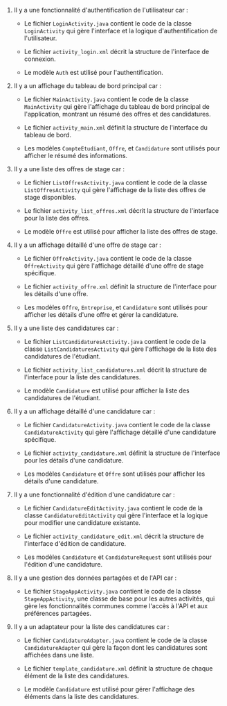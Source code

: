 1. Il y a une fonctionnalité d'authentification de l'utilisateur car :
    
    - Le fichier `LoginActivity.java` contient le code de la classe `LoginActivity` qui gère l'interface et la logique d'authentification de l'utilisateur.
        
    - Le fichier `activity_login.xml` décrit la structure de l'interface de connexion.
        
    - Le modèle `Auth` est utilisé pour l'authentification.
        
2. Il y a un affichage du tableau de bord principal car :
    
    - Le fichier `MainActivity.java` contient le code de la classe `MainActivity` qui gère l'affichage du tableau de bord principal de l'application, montrant un résumé des offres et des candidatures.
        
    - Le fichier `activity_main.xml` définit la structure de l'interface du tableau de bord.
        
    - Les modèles `CompteEtudiant`, `Offre`, et `Candidature` sont utilisés pour afficher le résumé des informations.
        
3. Il y a une liste des offres de stage car :
    
    - Le fichier `ListOffresActivity.java` contient le code de la classe `ListOffresActivity` qui gère l'affichage de la liste des offres de stage disponibles.
        
    - Le fichier `activity_list_offres.xml` décrit la structure de l'interface pour la liste des offres.
        
    - Le modèle `Offre` est utilisé pour afficher la liste des offres de stage.
        
4. Il y a un affichage détaillé d'une offre de stage car :
    
    - Le fichier `OffreActivity.java` contient le code de la classe `OffreActivity` qui gère l'affichage détaillé d'une offre de stage spécifique.
        
    - Le fichier `activity_offre.xml` définit la structure de l'interface pour les détails d'une offre.
        
    - Les modèles `Offre`, `Entreprise`, et `Candidature` sont utilisés pour afficher les détails d'une offre et gérer la candidature.
        
5. Il y a une liste des candidatures car :
    
    - Le fichier `ListCandidaturesActivity.java` contient le code de la classe `ListCandidaturesActivity` qui gère l'affichage de la liste des candidatures de l'étudiant.
        
    - Le fichier `activity_list_candidatures.xml` décrit la structure de l'interface pour la liste des candidatures.
        
    - Le modèle `Candidature` est utilisé pour afficher la liste des candidatures de l'étudiant.
        
6. Il y a un affichage détaillé d'une candidature car :
    
    - Le fichier `CandidatureActivity.java` contient le code de la classe `CandidatureActivity` qui gère l'affichage détaillé d'une candidature spécifique.
        
    - Le fichier `activity_candidature.xml` définit la structure de l'interface pour les détails d'une candidature.
        
    - Les modèles `Candidature` et `Offre` sont utilisés pour afficher les détails d'une candidature.
        
7. Il y a une fonctionnalité d'édition d'une candidature car :
    
    - Le fichier `CandidatureEditActivity.java` contient le code de la classe `CandidatureEditActivity` qui gère l'interface et la logique pour modifier une candidature existante.
        
    - Le fichier `activity_candidature_edit.xml` décrit la structure de l'interface d'édition de candidature.
        
    - Les modèles `Candidature` et `CandidatureRequest` sont utilisés pour l'édition d'une candidature.
        
8. Il y a une gestion des données partagées et de l'API car :
    
    - Le fichier `StageAppActivity.java` contient le code de la classe `StageAppActivity`, une classe de base pour les autres activités, qui gère les fonctionnalités communes comme l'accès à l'API et aux préférences partagées.
        
9. Il y a un adaptateur pour la liste des candidatures car :
    
    - Le fichier `CandidatureAdapter.java` contient le code de la classe `CandidatureAdapter` qui gère la façon dont les candidatures sont affichées dans une liste.
        
    - Le fichier `template_candidature.xml` définit la structure de chaque élément de la liste des candidatures.
        
    - Le modèle `Candidature` est utilisé pour gérer l'affichage des éléments dans la liste des candidatures.
